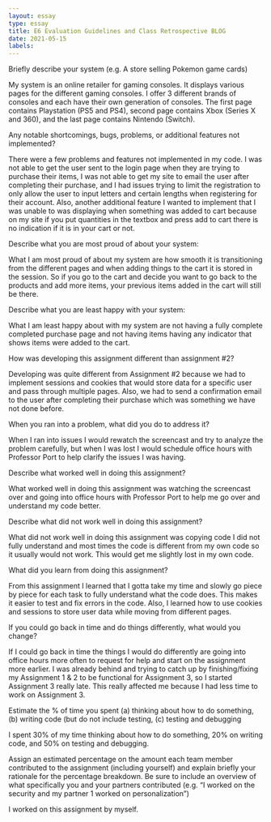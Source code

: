 ```yaml
---
layout: essay
type: essay
title: E6 Evaluation Guidelines and Class Retrospective BLOG
date: 2021-05-15
labels:
---
```


Briefly describe your system (e.g. A store selling Pokemon game cards)

My system is an online retailer for gaming consoles. It displays various pages for the different gaming consoles. I offer 3 different brands of consoles and each have their own 
generation of consoles. The first page contains Playstation (PS5 and PS4), second page contains Xbox (Series X and 360), and the last page contains Nintendo (Switch).

Any notable shortcomings, bugs, problems, or additional features not implemented?

There were a few problems and features not implemented in my code. I was not able to get the user sent to the login page when they are trying to purchase their items, I was not able to get my site to email the user after completing their purchase, and I had issues trying to limit the registration to only allow the user to input letters and certain lengths when registering for their account. Also, another additional feature I wanted to implement that I was unable to was displaying when something was added to cart because on my site if you put quantities in the textbox and press add to cart there is no indication if it is in your cart or not.

Describe what you are most proud of about your system:

What I am most proud of about my system are how smooth it is transitioning from the different pages and when adding things to the cart it is stored in the session. So if you go to the cart and decide you want to go back to the products and add more items, your previous items added in the cart will still be there.

Describe what you are least happy with your system:

What I am least happy about with my system are not having a fully complete completed purchase page and not having items having any indicator that shows items were added to the cart.

How was developing this assignment different than assignment #2?

Developing was quite different from Assignment #2 because we had to implement sessions and cookies that would store data for a specific user and pass through multiple pages. 
Also, we had to send a confirmation email to the user after completing their purchase which was something we have not done before.

When you ran into a problem, what did you do to address it?

When I ran into issues I would rewatch the screencast and try to analyze the problem carefully, but when I was lost I would schedule office hours with Professor Port to help clarify the issues I was having.

Describe what worked well in doing this assignment?

What worked well in doing this assignment was watching the screencast over and going into office hours with Professor Port to help me go over and understand my code better.

Describe what did not work well in doing this assignment?

What did not work well in doing this assignment was copying code I did not fully understand and most times the code is different from my own code so it usually would not work. This would get me slightly lost in my own code.

What did you learn from doing this assignment?

From this assignment I learned that I gotta take my time and slowly go piece by piece for each task to fully understand what the code does. This makes it easier to test and fix errors in the code. Also, I learned how to use cookies and sessions to store user data while moving from different pages.

If you could go back in time and do things differently, what would you change?

If I could go back in time the things I would do differently are going into office hours more often to request for help and start on the assignment more earlier. I was already behind and trying to catch up by finishing/fixing my Assignment 1 & 2 to be functional for Assignment 3, so I started Assignment 3 really late. This really affected me because I had less time to work on Assignment 3.

Estimate the % of time you spent (a) thinking about how to do something, (b) writing code (but do not include testing, (c) testing and debugging

I spent 30% of my time thinking about how to do something, 20% on writing code, and 50% on testing and debugging.

Assign an estimated percentage on the amount each team member contributed to the assignment (including yourself) and explain briefly your rationale for the percentage breakdown. Be sure to include an overview of what specifically you and your partners contributed (e.g. “I worked on the security and my partner 1 worked on personalization”)

I worked on this assignment by myself.

